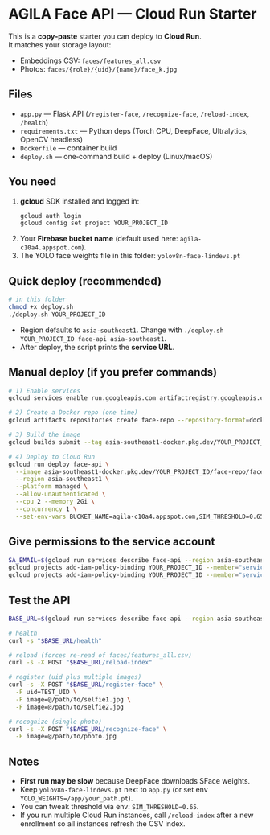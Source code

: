 # AGILA Face API — Cloud Run Starter

This is a **copy‑paste** starter you can deploy to **Cloud Run**.  
It matches your storage layout:

- Embeddings CSV: `faces/features_all.csv`
- Photos: `faces/{role}/{uid}/{name}/face_k.jpg`

## Files
- `app.py` — Flask API (`/register-face`, `/recognize-face`, `/reload-index`, `/health`)
- `requirements.txt` — Python deps (Torch CPU, DeepFace, Ultralytics, OpenCV headless)
- `Dockerfile` — container build
- `deploy.sh` — one‑command build + deploy (Linux/macOS)

## You need
1. **gcloud** SDK installed and logged in:
   ```bash
   gcloud auth login
   gcloud config set project YOUR_PROJECT_ID
   ```
2. Your **Firebase bucket name** (default used here: `agila-c10a4.appspot.com`).
3. The YOLO face weights file in this folder: `yolov8n-face-lindevs.pt`

## Quick deploy (recommended)
```bash
# in this folder
chmod +x deploy.sh
./deploy.sh YOUR_PROJECT_ID
```
- Region defaults to `asia-southeast1`. Change with `./deploy.sh YOUR_PROJECT_ID face-api asia-southeast1`.
- After deploy, the script prints the **service URL**.

## Manual deploy (if you prefer commands)
```bash
# 1) Enable services
gcloud services enable run.googleapis.com artifactregistry.googleapis.com cloudbuild.googleapis.com firestore.googleapis.com storage.googleapis.com

# 2) Create a Docker repo (one time)
gcloud artifacts repositories create face-repo --repository-format=docker --location=asia-southeast1 --description="Face API images"

# 3) Build the image
gcloud builds submit --tag asia-southeast1-docker.pkg.dev/YOUR_PROJECT_ID/face-repo/face-api

# 4) Deploy to Cloud Run
gcloud run deploy face-api \
  --image asia-southeast1-docker.pkg.dev/YOUR_PROJECT_ID/face-repo/face-api \
  --region asia-southeast1 \
  --platform managed \
  --allow-unauthenticated \
  --cpu 2 --memory 2Gi \
  --concurrency 1 \
  --set-env-vars BUCKET_NAME=agila-c10a4.appspot.com,SIM_THRESHOLD=0.65
```

## Give permissions to the service account
```bash
SA_EMAIL=$(gcloud run services describe face-api --region asia-southeast1 --format='value(spec.template.spec.serviceAccountName)')
gcloud projects add-iam-policy-binding YOUR_PROJECT_ID --member="serviceAccount:${SA_EMAIL}" --role="roles/storage.objectAdmin"
gcloud projects add-iam-policy-binding YOUR_PROJECT_ID --member="serviceAccount:${SA_EMAIL}" --role="roles/datastore.user"
```

## Test the API
```bash
BASE_URL=$(gcloud run services describe face-api --region asia-southeast1 --format='value(status.url)')

# health
curl -s "$BASE_URL/health"

# reload (forces re-read of faces/features_all.csv)
curl -s -X POST "$BASE_URL/reload-index"

# register (uid plus multiple images)
curl -s -X POST "$BASE_URL/register-face" \
  -F uid=TEST_UID \
  -F image=@/path/to/selfie1.jpg \
  -F image=@/path/to/selfie2.jpg

# recognize (single photo)
curl -s -X POST "$BASE_URL/recognize-face" \
  -F image=@/path/to/photo.jpg
```

## Notes
- **First run may be slow** because DeepFace downloads SFace weights.
- Keep `yolov8n-face-lindevs.pt` next to `app.py` (or set env `YOLO_WEIGHTS=/app/your_path.pt`).
- You can tweak threshold via env: `SIM_THRESHOLD=0.65`.
- If you run multiple Cloud Run instances, call `/reload-index` after a new enrollment so all instances refresh the CSV index.
